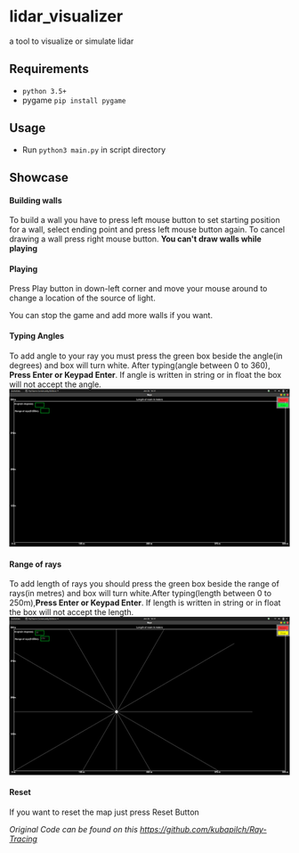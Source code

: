 # lidar_visualizer
a tool to visualize or simulate lidar
## Requirements
- `python 3.5+`
- pygame `pip install pygame`

## Usage
- Run `python3 main.py` in script directory

## Showcase

#### Building walls
To build a wall you have to press left mouse button to set starting position for a wall, select ending point and press left mouse button again. To cancel drawing a wall press right mouse button. **You can't draw walls while playing**

#### Playing
Press Play button in down-left corner and move your mouse around to change a location of the source of light.


You can stop the game and add more walls if you want.
#### Typing Angles
To add angle to your ray you must press the green box beside the angle(in degrees) and box will turn white. After typing(angle between 0 to 360), __Press Enter or Keypad Enter__. If angle is written in string or in float the box will not accept the angle.
<img src='images/Rays.png'>

#### Range of rays
To add length of rays you should press the green box beside the range of rays(in metres) and box will turn white.After typing(length between 0 to 250m),__Press Enter or Keypad Enter__. If length is written in string or in float the box will not accept the length.
<img src='images/Rays1.png'>

#### Reset
If you want to reset the map just press Reset Button

_Original Code can be found on this https://github.com/kubapilch/Ray-Tracing_
